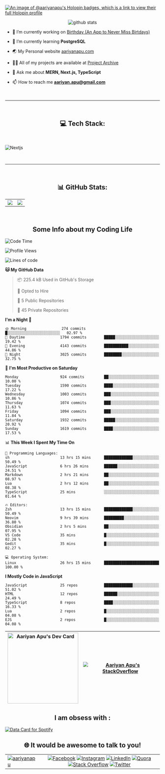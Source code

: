 [![An image of @aariyanapu's Holopin badges, which is a link to view their full Holopin profile](https://holopin.me/aariyanapu)](https://holopin.io/@aariyanapu)

<p align="center"> <img src="https://github-widgetbox.vercel.app/api/profile?username=aariyanapu&data=followers,repositories,stars,commits&theme=nautilus"  alt="github stats" /> </p>

- 🔭 I’m currently working on [Birthday (An App to Never Miss Birtdays)](https://allbirthday.vercel.app/)

- 🌱 I’m currently learning **PostgreSQL**

- 🌏 My Personal website [aariyanapu.com](https://aariyanapu.com/)

- 👨‍💻 All of my projects are available at [Project Archive](https://www.aariyanapu.com/archive)

- 💬 Ask me about **MERN, Next.js, TypeScript**

- 📫 How to reach me **aariyan.apu@gmail.com**

</br>

---

</br>
<h2 align="center"> 💻 Tech Stack: </h2>
</br>

<p align='center'>

<img src="https://skillicons.dev/icons?i=nextjs,vite,react,redux,tailwind,materialui,sass,bootstrap,ts,js,express,nodejs,mongodb,postgres,prisma,redis,html,css,jquery,md,linux,git,docker,github,babel,bash,neovim,vim,ps,postman"
 alt="Nextjs" />

</p>

</br>

---

</br>
<h2 align="center"> 📊 GitHub Stats: </h2>

|                                                                                                                                                            |                                                                                                                   |
| ---------------------------------------------------------------------------------------------------------------------------------------------------------- | :---------------------------------------------------------------------------------------------------------------: |
| ![](https://github-readme-stats.vercel.app/api?username=aariyanapu&theme=material-palenight&hide_border=false&include_all_commits=true&count_private=true) | ![](https://github-readme-streak-stats.herokuapp.com/?user=aariyanapu&theme=material-palenight&hide_border=false) |

<br/>
<h2 align="center"> Some Info about my Coding Life </h2>

<!--START_SECTION:waka-->
![Code Time](http://img.shields.io/badge/Code%20Time-1%2C858%20hrs%2025%20mins-blue)

![Profile Views](http://img.shields.io/badge/Profile%20Views-0-blue)

![Lines of code](https://img.shields.io/badge/From%20Hello%20World%20I%27ve%20Written-1.7%20million%20lines%20of%20code-blue)

**🐱 My GitHub Data** 

> 📦 225.4 kB Used in GitHub's Storage 
 > 
> 💼 Opted to Hire
 > 
> 📜 5 Public Repositories 
 > 
> 🔑 45 Private Repositories 
 > 
**I'm a Night 🦉** 

```text
🌞 Morning                274 commits         █░░░░░░░░░░░░░░░░░░░░░░░░   02.97 % 
🌆 Daytime                1794 commits        █████░░░░░░░░░░░░░░░░░░░░   19.42 % 
🌃 Evening                4143 commits        ███████████░░░░░░░░░░░░░░   44.86 % 
🌙 Night                  3025 commits        ████████░░░░░░░░░░░░░░░░░   32.75 % 
```
📅 **I'm Most Productive on Saturday** 

```text
Monday                   924 commits         ██░░░░░░░░░░░░░░░░░░░░░░░   10.00 % 
Tuesday                  1590 commits        ████░░░░░░░░░░░░░░░░░░░░░   17.22 % 
Wednesday                1003 commits        ███░░░░░░░░░░░░░░░░░░░░░░   10.86 % 
Thursday                 1074 commits        ███░░░░░░░░░░░░░░░░░░░░░░   11.63 % 
Friday                   1094 commits        ███░░░░░░░░░░░░░░░░░░░░░░   11.84 % 
Saturday                 1932 commits        █████░░░░░░░░░░░░░░░░░░░░   20.92 % 
Sunday                   1619 commits        ████░░░░░░░░░░░░░░░░░░░░░   17.53 % 
```


📊 **This Week I Spent My Time On** 

```text
💬 Programming Languages: 
sh                       13 hrs 15 mins      █████████████░░░░░░░░░░░░   50.49 % 
JavaScript               6 hrs 26 mins       ██████░░░░░░░░░░░░░░░░░░░   24.51 % 
Markdown                 2 hrs 21 mins       ██░░░░░░░░░░░░░░░░░░░░░░░   08.97 % 
Lua                      2 hrs 12 mins       ██░░░░░░░░░░░░░░░░░░░░░░░   08.38 % 
TypeScript               25 mins             ░░░░░░░░░░░░░░░░░░░░░░░░░   01.64 % 

🔥 Editors: 
Zsh                      13 hrs 15 mins      █████████████░░░░░░░░░░░░   50.49 % 
Neovim                   9 hrs 39 mins       █████████░░░░░░░░░░░░░░░░   36.80 % 
Obsidian                 2 hrs 5 mins        ██░░░░░░░░░░░░░░░░░░░░░░░   07.95 % 
VS Code                  35 mins             █░░░░░░░░░░░░░░░░░░░░░░░░   02.28 % 
Gedit                    35 mins             █░░░░░░░░░░░░░░░░░░░░░░░░   02.27 % 

💻 Operating System: 
Linux                    26 hrs 15 mins      █████████████████████████   100.00 % 
```

**I Mostly Code in JavaScript** 

```text
JavaScript               25 repos            █████████████░░░░░░░░░░░░   51.02 % 
HTML                     12 repos            ██████░░░░░░░░░░░░░░░░░░░   24.49 % 
TypeScript               8 repos             ████░░░░░░░░░░░░░░░░░░░░░   16.33 % 
Lua                      2 repos             █░░░░░░░░░░░░░░░░░░░░░░░░   04.08 % 
EJS                      2 repos             █░░░░░░░░░░░░░░░░░░░░░░░░   04.08 % 
```




<!--END_SECTION:waka-->

<!-- Activity Graph  -->

<div align="center">

| <a href="https://app.daily.dev/aariyanapu"><img src="https://api.daily.dev/devcards/9765e7151f4a4163a3aa26a1c1b5c469.png?r=1nz" width="230" alt="Aariyan Apu's Dev Card"/></a> | [![Aariyan Apu's StackOverflow](https://github-readme-stackoverflow.vercel.app/?userID=12180960&theme=dark)](https://stackoverflow.com/users/12180960/aariyan-apu) |
| ------------------------------------------------------------------------------------------------------------------------------------------------------------------------------ | ------------------------------------------------------------------------------------------------------------------------------------------------------------------ |

</div>

<div align="center">
<h2> I am obsess with : </div>

<a href="https://data-card-for-spotify.herokuapp.com/card?user_id=31tn6riohy27abhahkklkxmaigbu">
  <img src="https://data-card-for-spotify.herokuapp.com/api/card?user_id=31tn6riohy27abhahkklkxmaigbu" alt="Data Card for Spotify">
</a>

</div>

</br>
<h2 align="center"> 🌐 It would be awesome to talk to you!  </h2>

|                                                                                                                                                                              |                                                                                                                                                                                                                                                                                                                                                                                                                                                                                                                                                                                                                                                                                                                                                                                                                                   |
| ---------------------------------------------------------------------------------------------------------------------------------------------------------------------------- | :-------------------------------------------------------------------------------------------------------------------------------------------------------------------------------------------------------------------------------------------------------------------------------------------------------------------------------------------------------------------------------------------------------------------------------------------------------------------------------------------------------------------------------------------------------------------------------------------------------------------------------------------------------------------------------------------------------------------------------------------------------------------------------------------------------------------------------: |
| <a href="https://twitter.com/aariyanapu" target="blank"><img src="https://img.shields.io/twitter/follow/aariyanapu?logo=twitter&style=for-the-badge" alt="aariyanapu" /></a> | [![Facebook](https://img.shields.io/badge/Facebook-%231877F2.svg?logo=Facebook&logoColor=white)](https://facebook.com/aariyan.apu) [![Instagram](https://img.shields.io/badge/Instagram-%23E4405F.svg?logo=Instagram&logoColor=white)](https://instagram.com/aariyan.apu) [![LinkedIn](https://img.shields.io/badge/LinkedIn-%230077B5.svg?logo=linkedin&logoColor=white)](https://linkedin.com/in/aariyanapu) [![Quora](https://img.shields.io/badge/Quora-%23B92B27.svg?logo=Quora&logoColor=white)](https://quora.com/profile/Aariyan-Apu) [![Stack Overflow](https://img.shields.io/badge/-Stackoverflow-FE7A16?logo=stack-overflow&logoColor=white)](https://stackoverflow.com/users/12180960) [![Twitter](https://img.shields.io/badge/Twitter-%231DA1F2.svg?logo=Twitter&logoColor=white)](https://twitter.com/aariyanapu) |
